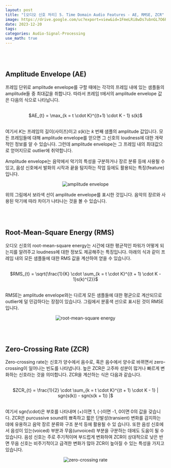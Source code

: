 ```yaml
---
layout: post
title: "[오디오 신호 처리] 5. Time Domain Audio Features - AE, RMSE, ZCR"
image: https://drive.google.com/uc?export=view&id=1FmeLRi8wDs7ubnGL7O6PPUoPToQqgk_T
date: 2023-12-20
tags: 
categories: Audio-Signal-Processing
use_math: true
---
```


<br><br>

## Amplitude Envelope (AE)

프레임 단위로 amplitude envelope를 구할 때에는 각각의 프레임 내에 있는 샘플들의 amplitude들 중 최대값을 취합니다. 따라서 프레임 t에서의 amplitude envelope 값은 다음의 식으로 나타납니다.

<br>
<center> $AE_{t} = \max_{k = t \cdot K}^{(t+1) \cdot K - 1} s(k)$ </center>
<br>

여기서 $K$는 프레임의 길이(사이즈)이고 $s(k)$는 $k$ 번째 샘플의 amplitude 값입니다. 모든 프레임들에 대해 amplitude envelope를 얻으면 그 신호의 loudness에 대한 개략적인 정보를 알 수 있습니다. 그런데 amplitude envelope는 그 프레임 내의 최대값으로 얻어지므로 outlier에 취약합니다.

Amplitude envelope는 음악에서 악기의 특성을 구분하거나 장르 분류 등에 사용될 수 있고, 음성 신호에서 발화의 시작과 끝을 탐지하는 작업 등에도 활용되는 특징(feature)입니다.

<p align="center">
  <img src="https://drive.google.com/uc?export=view&id=1pHM0j_4TxloehLT3UbVeUR5iOE2uJMKe" alt="amplitude envelope">
</p>

위의 그림에서 보라색 선이 amplitude envelope를 표시한 것입니다. 음악의 장르와 사용된 악기에 따라 차이가 나타나는 것을 볼 수 있습니다.

<br><br>

## Root-Mean-Square Energy (RMS)

오디오 신호의 root-mean-square energy는 시간에 대한 평균적인 파워가 어떻게 되는지를 알려주고 loudness에 대한 정보도 제공해주는 특징입니다. 아래의 식과 같이 프레임 내의 모든 샘플들에 대한 RMS 값을 계산하여 얻을 수 있습니다.

<br>
<center> $RMS_{t} = \sqrt{\frac{1}{K} \cdot \sum_{k = t \cdot K}^{(t + 1) \cdot K - 1}s(k)^{2}}$ </center>
<br>

RMSE는 amplitude envelope와는 다르게 모든 샘플들에 대한 평균으로 계산되므로 outlier에 덜 민감하다는 장점이 있습니다. 그림에서 분홍색 선으로 표시된 것이 RMSE입니다.

<p align="center">
  <img src="https://drive.google.com/uc?export=view&id=1iX_D9-vAGeCrcgcFzNwMDcPlb-2LaQEB" alt="root-mean-square energy">
</p>

<br><br>

## Zero-Crossing Rate (ZCR)

Zero-crossing rate는 신호가 양수에서 음수로, 혹은 음수에서 양수로 바뀌면서 zero-crossing이 일어나는 빈도를 나타냅니다. 높은 ZCR은 고주파 성분이 많거나 빠르게 변화하는 신호라는 것을 의미합니다. ZCR을 계산하는 식은 다음과 같습니다.

<br>
<center> $ZCR_{t} = \frac{1}{2} \cdot \sum_{k = t \cdot K}^{(t + 1) \cdot K - 1} | sgn(s(k)) - sgn(s(k + 1)) |$ </center>
<br>

여기서 sgn(\cdot)은 부호를 나타내며 (+)이면 1, (-)이면 -1, 0이면 0의 값을 갖습니다. ZCR은 purcussive sound의 뾰족하고 짧은 단발성(transient) 변화를 감지하는 데에 유용하고 음악 장르 분류와 구조 분석 등에 활용될 수 있
습니다. 또한 음성 신호에서 음성이 있는(voiced) 부분과 무음(unvoiced) 부분을 구분하는 데에도 도움이 될 수 있습니다. 음성 신호는 주로 주기적이며 부드럽게 변화하여 ZCR이 상대적으로 낮은 반면 무음 신호는 비주기적이고 급격한 변화가 많아 ZCR이 높아질 수 있는 특성을 가지고 있습니다.

<p align="center">
  <img src="https://drive.google.com/uc?export=view&id=1jgZePh8uHa1uzHy-yeXn8f1sg6IsuoTc" alt="zero-crossing rate">
</p>

